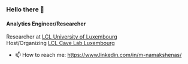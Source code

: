 ### Hello there 👋

#### Analytics Engineer/Researcher

Researcher at [LCL University of Luxembourg](https://uni.lu)<br>
Host/Organizing [LCL Cave Lab Luxembourg](https://github.com/LCL-CAVE)<br>

- 📫 How to reach me: https://www.linkedin.com/in/m-namakshenas/
